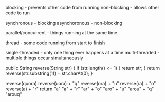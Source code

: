blocking - prevents other code from running
non-blocking - allows other code to run

synchronous - blocking
asynchoronous - non-blocking

parallel/concurrent - things running at the same time

thread - some code running from start to finish

single-threaded - only one thing ever happens at a time
multi-threaded - multiple things occur simultaneously

public String reverse(String str) {
  if (str.length() <= 1) {
    return str;
  }
  return reverse(str.substring(1)) + str.charAt(0);
}

reverse(quora)
  reverse(uora) + "q"
    reverse(ora) + "u"
      reverse(ra) + "o"
        reverse(a) + "r"
          return "a"
        "a" + "r"
      "ar" + "o"
    "aro" + "u"
  "arou" + "q"
"arouq"
 
